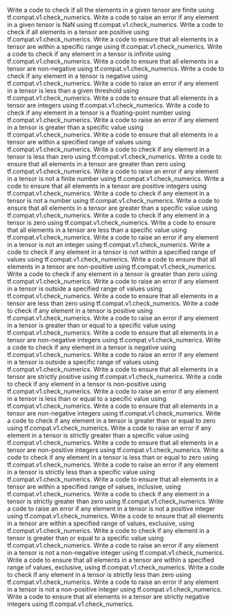 Write a code to check if all the elements in a given tensor are finite using tf.compat.v1.check_numerics.
Write a code to raise an error if any element in a given tensor is NaN using tf.compat.v1.check_numerics.
Write a code to check if all elements in a tensor are positive using tf.compat.v1.check_numerics.
Write a code to ensure that all elements in a tensor are within a specific range using tf.compat.v1.check_numerics.
Write a code to check if any element in a tensor is infinite using tf.compat.v1.check_numerics.
Write a code to ensure that all elements in a tensor are non-negative using tf.compat.v1.check_numerics.
Write a code to check if any element in a tensor is negative using tf.compat.v1.check_numerics.
Write a code to raise an error if any element in a tensor is less than a given threshold using tf.compat.v1.check_numerics.
Write a code to ensure that all elements in a tensor are integers using tf.compat.v1.check_numerics.
Write a code to check if any element in a tensor is a floating-point number using tf.compat.v1.check_numerics.
Write a code to raise an error if any element in a tensor is greater than a specific value using tf.compat.v1.check_numerics.
Write a code to ensure that all elements in a tensor are within a specified range of values using tf.compat.v1.check_numerics.
Write a code to check if any element in a tensor is less than zero using tf.compat.v1.check_numerics.
Write a code to ensure that all elements in a tensor are greater than zero using tf.compat.v1.check_numerics.
Write a code to raise an error if any element in a tensor is not a finite number using tf.compat.v1.check_numerics.
Write a code to ensure that all elements in a tensor are positive integers using tf.compat.v1.check_numerics.
Write a code to check if any element in a tensor is not a number using tf.compat.v1.check_numerics.
Write a code to ensure that all elements in a tensor are greater than a specific value using tf.compat.v1.check_numerics.
Write a code to check if any element in a tensor is zero using tf.compat.v1.check_numerics.
Write a code to ensure that all elements in a tensor are less than a specific value using tf.compat.v1.check_numerics.
Write a code to raise an error if any element in a tensor is not an integer using tf.compat.v1.check_numerics.
Write a code to check if any element in a tensor is not within a specified range of values using tf.compat.v1.check_numerics.
Write a code to ensure that all elements in a tensor are non-positive using tf.compat.v1.check_numerics.
Write a code to check if any element in a tensor is greater than zero using tf.compat.v1.check_numerics.
Write a code to raise an error if any element in a tensor is outside a specified range of values using tf.compat.v1.check_numerics.
Write a code to ensure that all elements in a tensor are less than zero using tf.compat.v1.check_numerics.
Write a code to check if any element in a tensor is positive using tf.compat.v1.check_numerics.
Write a code to raise an error if any element in a tensor is greater than or equal to a specific value using tf.compat.v1.check_numerics.
Write a code to ensure that all elements in a tensor are non-negative integers using tf.compat.v1.check_numerics.
Write a code to check if any element in a tensor is negative using tf.compat.v1.check_numerics.
Write a code to raise an error if any element in a tensor is outside a specific range of values using tf.compat.v1.check_numerics.
Write a code to ensure that all elements in a tensor are strictly positive using tf.compat.v1.check_numerics.
Write a code to check if any element in a tensor is non-positive using tf.compat.v1.check_numerics.
Write a code to raise an error if any element in a tensor is less than or equal to a specific value using tf.compat.v1.check_numerics.
Write a code to ensure that all elements in a tensor are non-negative integers using tf.compat.v1.check_numerics.
Write a code to check if any element in a tensor is greater than or equal to zero using tf.compat.v1.check_numerics.
Write a code to raise an error if any element in a tensor is strictly greater than a specific value using tf.compat.v1.check_numerics.
Write a code to ensure that all elements in a tensor are non-positive integers using tf.compat.v1.check_numerics.
Write a code to check if any element in a tensor is less than or equal to zero using tf.compat.v1.check_numerics.
Write a code to raise an error if any element in a tensor is strictly less than a specific value using tf.compat.v1.check_numerics.
Write a code to ensure that all elements in a tensor are within a specified range of values, inclusive, using tf.compat.v1.check_numerics.
Write a code to check if any element in a tensor is strictly greater than zero using tf.compat.v1.check_numerics.
Write a code to raise an error if any element in a tensor is not a positive integer using tf.compat.v1.check_numerics.
Write a code to ensure that all elements in a tensor are within a specified range of values, exclusive, using tf.compat.v1.check_numerics.
Write a code to check if any element in a tensor is greater than or equal to a specific value using tf.compat.v1.check_numerics.
Write a code to raise an error if any element in a tensor is not a non-negative integer using tf.compat.v1.check_numerics.
Write a code to ensure that all elements in a tensor are within a specified range of values, exclusive, using tf.compat.v1.check_numerics.
Write a code to check if any element in a tensor is strictly less than zero using tf.compat.v1.check_numerics.
Write a code to raise an error if any element in a tensor is not a non-positive integer using tf.compat.v1.check_numerics.
Write a code to ensure that all elements in a tensor are strictly negative integers using tf.compat.v1.check_numerics.